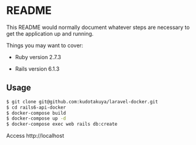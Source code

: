 # README

This README would normally document whatever steps are necessary to get the
application up and running.

Things you may want to cover:

* Ruby version
2.7.3

* Rails version
6.1.3

## Usage

```bash
$ git clone git@github.com:kudotakuya/laravel-docker.git
$ cd rails6-api-docker
$ docker-compose build
$ docker-compose up -d
$ docker-compose exec web rails db:create
```
Access http://localhost
